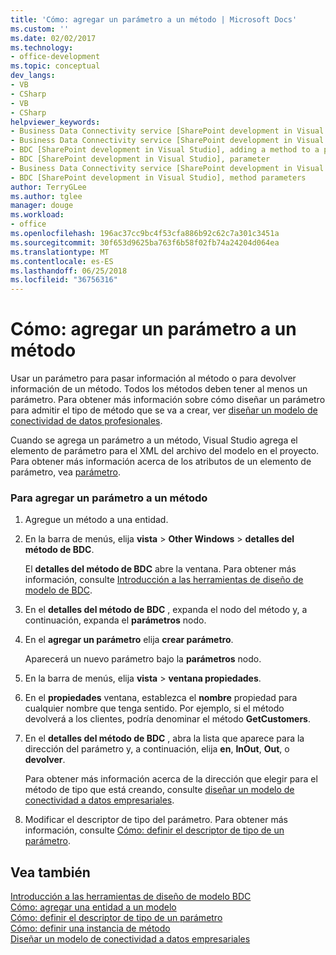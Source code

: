 ```yaml
---
title: 'Cómo: agregar un parámetro a un método | Microsoft Docs'
ms.custom: ''
ms.date: 02/02/2017
ms.technology:
- office-development
ms.topic: conceptual
dev_langs:
- VB
- CSharp
- VB
- CSharp
helpviewer_keywords:
- Business Data Connectivity service [SharePoint development in Visual Studio], adding a method to a parameter
- Business Data Connectivity service [SharePoint development in Visual Studio], parameter
- BDC [SharePoint development in Visual Studio], adding a method to a parameter
- BDC [SharePoint development in Visual Studio], parameter
- Business Data Connectivity service [SharePoint development in Visual Studio], method parameters
- BDC [SharePoint development in Visual Studio], method parameters
author: TerryGLee
ms.author: tglee
manager: douge
ms.workload:
- office
ms.openlocfilehash: 196ac37cc9bc4f53cfa886b92c62c7a301c3451a
ms.sourcegitcommit: 30f653d9625ba763f6b58f02fb74a24204d064ea
ms.translationtype: MT
ms.contentlocale: es-ES
ms.lasthandoff: 06/25/2018
ms.locfileid: "36756316"
---
```

# <a name="how-to-add-a-parameter-to-a-method"></a>Cómo: agregar un parámetro a un método
  Usar un parámetro para pasar información al método o para devolver información de un método. Todos los métodos deben tener al menos un parámetro. Para obtener más información sobre cómo diseñar un parámetro para admitir el tipo de método que se va a crear, ver [diseñar un modelo de conectividad de datos profesionales](../sharepoint/designing-a-business-data-connectivity-model.md).  
  
 Cuando se agrega un parámetro a un método, Visual Studio agrega el elemento de parámetro para el XML del archivo del modelo en el proyecto. Para obtener más información acerca de los atributos de un elemento de parámetro, vea [parámetro](http://go.microsoft.com/fwlink/?LinkId=169284).  
  
### <a name="to-add-a-parameter-to-a-method"></a>Para agregar un parámetro a un método  
  
1.  Agregue un método a una entidad.  
  
2.  En la barra de menús, elija **vista** > **Other Windows** > **detalles del método de BDC**.  
  
     El **detalles del método de BDC** abre la ventana. Para obtener más información, consulte [Introducción a las herramientas de diseño de modelo de BDC](../sharepoint/bdc-model-design-tools-overview.md).  
  
3.  En el **detalles del método de BDC** , expanda el nodo del método y, a continuación, expanda el **parámetros** nodo.  
  
4.  En el **agregar un parámetro** elija **crear parámetro**.  
  
     Aparecerá un nuevo parámetro bajo la **parámetros** nodo.  
  
5.  En la barra de menús, elija **vista** > **ventana propiedades**.  
  
6.  En el **propiedades** ventana, establezca el **nombre** propiedad para cualquier nombre que tenga sentido. Por ejemplo, si el método devolverá a los clientes, podría denominar el método **GetCustomers**.  
  
7.  En el **detalles del método de BDC** , abra la lista que aparece para la dirección del parámetro y, a continuación, elija **en**, **InOut**, **Out**, o **devolver**.  
  
     Para obtener más información acerca de la dirección que elegir para el método de tipo que está creando, consulte [diseñar un modelo de conectividad a datos empresariales](../sharepoint/designing-a-business-data-connectivity-model.md).  
  
8.  Modificar el descriptor de tipo del parámetro. Para obtener más información, consulte [Cómo: definir el descriptor de tipo de un parámetro](../sharepoint/how-to-define-the-type-descriptor-of-a-parameter.md).  
  
## <a name="see-also"></a>Vea también
 [Introducción a las herramientas de diseño de modelo BDC](../sharepoint/bdc-model-design-tools-overview.md)   
 [Cómo: agregar una entidad a un modelo](../sharepoint/how-to-add-an-entity-to-a-model.md)   
 [Cómo: definir el descriptor de tipo de un parámetro](../sharepoint/how-to-define-the-type-descriptor-of-a-parameter.md)   
 [Cómo: definir una instancia de método](../sharepoint/how-to-define-a-method-instance.md)   
 [Diseñar un modelo de conectividad a datos empresariales](../sharepoint/designing-a-business-data-connectivity-model.md)  
  
